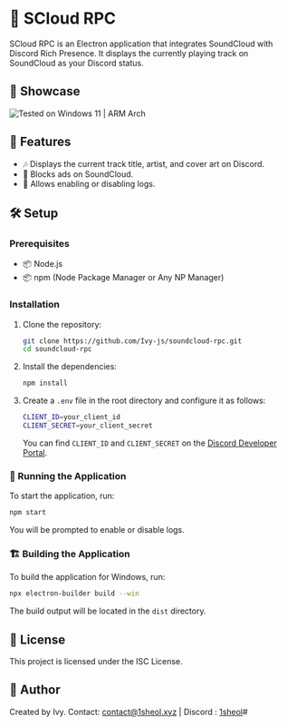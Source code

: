 # 🎵 SCloud RPC

SCloud RPC is an Electron application that integrates SoundCloud with Discord Rich Presence. It displays the currently playing track on SoundCloud as your Discord status.


## 👀 Showcase

![Tested on Windows 11 | ARM Arch](./showcase.gif)

## 🌟 Features

- 🎶 Displays the current track title, artist, and cover art on Discord.
- 🚫 Blocks ads on SoundCloud.
- 📝 Allows enabling or disabling logs.

## 🛠️ Setup

### Prerequisites

- 📦 Node.js
- 📦 npm (Node Package Manager or Any NP Manager)

### Installation

1. Clone the repository:
    ```bash
    git clone https://github.com/Ivy-js/soundcloud-rpc.git
    cd soundcloud-rpc
    ```

2. Install the dependencies:
    ```bash
    npm install
    ```

3. Create a `.env` file in the root directory and configure it as follows:
    ```bash
    CLIENT_ID=your_client_id
    CLIENT_SECRET=your_client_secret
    ```
    You can find `CLIENT_ID` and `CLIENT_SECRET` on the [Discord Developer Portal](https://discord.dev/).

### 🚀 Running the Application

To start the application, run:
```bash
npm start
```

You will be prompted to enable or disable logs.

### 🏗️ Building the Application

To build the application for Windows, run:
```bash
npx electron-builder build --win
```

The build output will be located in the `dist` directory.

## 📜 License

This project is licensed under the ISC License.

## 👤 Author

Created by Ivy. Contact: [contact@1sheol.xyz](mailto:contact@1sheol.xyz) | Discord : [1sheol](https://discord.com/users/1114616280138395738)#
